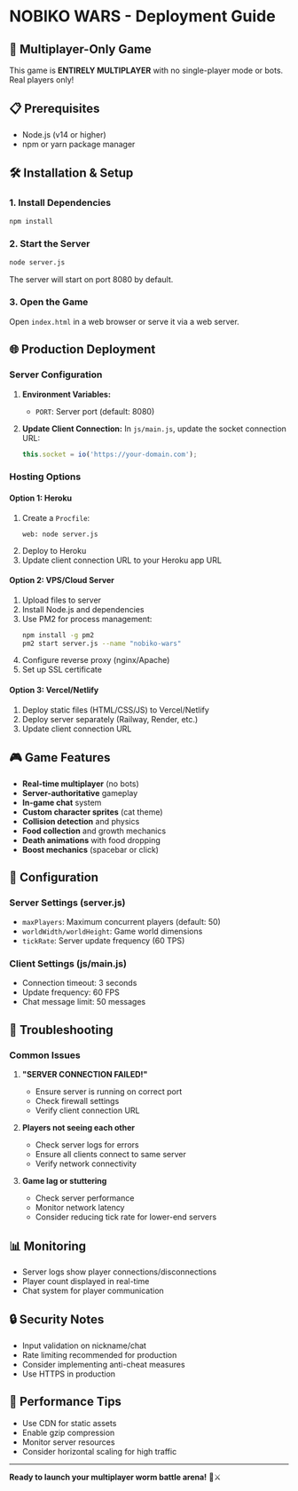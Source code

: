 # NOBIKO WARS - Deployment Guide

## 🚀 Multiplayer-Only Game
This game is **ENTIRELY MULTIPLAYER** with no single-player mode or bots. Real players only!

## 📋 Prerequisites
- Node.js (v14 or higher)
- npm or yarn package manager

## 🛠️ Installation & Setup

### 1. Install Dependencies
```bash
npm install
```

### 2. Start the Server
```bash
node server.js
```
The server will start on port 8080 by default.

### 3. Open the Game
Open `index.html` in a web browser or serve it via a web server.

## 🌐 Production Deployment

### Server Configuration
1. **Environment Variables:**
   - `PORT`: Server port (default: 8080)
   
2. **Update Client Connection:**
   In `js/main.js`, update the socket connection URL:
   ```javascript
   this.socket = io('https://your-domain.com');
   ```

### Hosting Options

#### Option 1: Heroku
1. Create a `Procfile`:
   ```
   web: node server.js
   ```
2. Deploy to Heroku
3. Update client connection URL to your Heroku app URL

#### Option 2: VPS/Cloud Server
1. Upload files to server
2. Install Node.js and dependencies
3. Use PM2 for process management:
   ```bash
   npm install -g pm2
   pm2 start server.js --name "nobiko-wars"
   ```
4. Configure reverse proxy (nginx/Apache)
5. Set up SSL certificate

#### Option 3: Vercel/Netlify
1. Deploy static files (HTML/CSS/JS) to Vercel/Netlify
2. Deploy server separately (Railway, Render, etc.)
3. Update client connection URL

## 🎮 Game Features
- **Real-time multiplayer** (no bots)
- **Server-authoritative** gameplay
- **In-game chat** system
- **Custom character sprites** (cat theme)
- **Collision detection** and physics
- **Food collection** and growth mechanics
- **Death animations** with food dropping
- **Boost mechanics** (spacebar or click)

## 🔧 Configuration

### Server Settings (server.js)
- `maxPlayers`: Maximum concurrent players (default: 50)
- `worldWidth/worldHeight`: Game world dimensions
- `tickRate`: Server update frequency (60 TPS)

### Client Settings (js/main.js)
- Connection timeout: 3 seconds
- Update frequency: 60 FPS
- Chat message limit: 50 messages

## 🐛 Troubleshooting

### Common Issues
1. **"SERVER CONNECTION FAILED!"**
   - Ensure server is running on correct port
   - Check firewall settings
   - Verify client connection URL

2. **Players not seeing each other**
   - Check server logs for errors
   - Ensure all clients connect to same server
   - Verify network connectivity

3. **Game lag or stuttering**
   - Check server performance
   - Monitor network latency
   - Consider reducing tick rate for lower-end servers

## 📊 Monitoring
- Server logs show player connections/disconnections
- Player count displayed in real-time
- Chat system for player communication

## 🔒 Security Notes
- Input validation on nickname/chat
- Rate limiting recommended for production
- Consider implementing anti-cheat measures
- Use HTTPS in production

## 🎯 Performance Tips
- Use CDN for static assets
- Enable gzip compression
- Monitor server resources
- Consider horizontal scaling for high traffic

---

**Ready to launch your multiplayer worm battle arena!** 🐛⚔️
